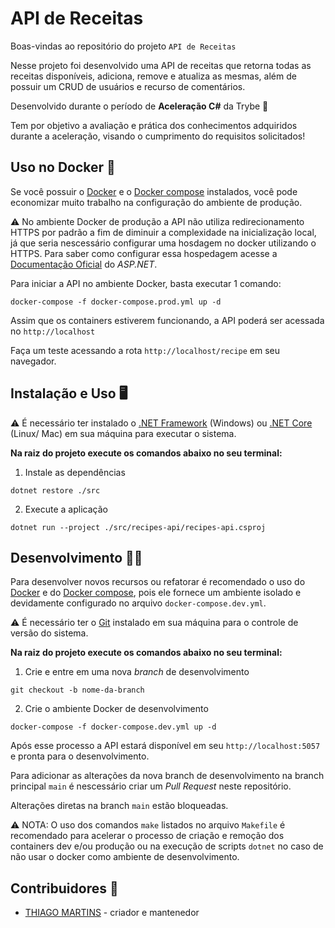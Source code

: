 # API de Receitas

Boas-vindas ao repositório do projeto `API de Receitas`

Nesse projeto foi desenvolvido uma API de receitas que retorna todas as receitas disponíveis, adiciona, remove e atualiza as mesmas, além de possuir um CRUD de usuários e recurso de comentários.

Desenvolvido durante o período de **Aceleração C#** da Trybe 🚀

Tem por objetivo a avaliação e prática dos conhecimentos adquiridos durante a aceleração, visando o cumprimento do requisitos solicitados!

## Uso no Docker 🐋
Se você possuir o [Docker](https://www.docker.com) e o [Docker compose](https://docs.docker.com/compose/install) instalados, você pode economizar muito trabalho na configuração do ambiente de produção.

⚠️ No ambiente Docker de produção a API não utiliza redirecionamento HTTPS por padrão a fim de diminuir a complexidade na inicialização local, já que seria nescessário configurar uma hosdagem no docker utilizando o HTTPS. Para saber como configurar essa hospedagem acesse a [Documentação Oficial](https://learn.microsoft.com/pt-br/aspnet/core/security/docker-compose-https?view=aspnetcore-6.0) do *ASP.NET*.

Para iniciar a API no ambiente Docker, basta executar 1 comando:
```
docker-compose -f docker-compose.prod.yml up -d
```
Assim que os containers estiverem funcionando, a API poderá ser acessada no `http://localhost`

Faça um teste acessando a rota `http://localhost/recipe` em seu navegador.

## Instalação e Uso 🖥️
⚠️ É necessário ter instalado o [.NET Framework](https://dotnet.microsoft.com/pt-br) (Windows) ou [.NET Core](https://dotnet.microsoft.com/pt-br/) (Linux/ Mac) em sua máquina para executar o sistema.

**Na raiz do projeto execute os comandos abaixo no seu terminal:**

1. Instale as dependências
```
dotnet restore ./src
```

2. Execute a aplicação
```
dotnet run --project ./src/recipes-api/recipes-api.csproj
```

## Desenvolvimento 🧑‍💻
Para desenvolver novos recursos ou refatorar é recomendado o uso do [Docker](https://www.docker.com) e do [Docker compose](https://docs.docker.com/compose/install), pois ele fornece um ambiente isolado e devidamente configurado no arquivo `docker-compose.dev.yml`.

⚠️ É necessário ter o [Git](https://git-scm.com) instalado em sua máquina para o controle de versão do sistema.

**Na raiz do projeto execute os comandos abaixo no seu terminal:**
1. Crie e entre em uma nova *branch* de desenvolvimento
```
git checkout -b nome-da-branch
```

2. Crie o ambiente Docker de desenvolvimento
```
docker-compose -f docker-compose.dev.yml up -d
```
Após esse processo a API estará disponível em seu `http://localhost:5057` e pronta para o desenvolvimento.

Para adicionar as alterações da nova branch de desenvolvimento na branch principal ```main``` é nescessário criar um *Pull Request* neste repositório.

Alterações diretas na branch ```main``` estão bloqueadas.

⚠️ NOTA: O uso dos comandos `make` listados no arquivo `Makefile` é recomendado para acelerar o processo de criação e remoção dos containers dev e/ou produção ou na execução de scripts `dotnet` no caso de não usar o docker como ambiente de desenvolvimento.

## Contribuidores 🤝

- [THIAGO MARTINS](https://github.com/thiagomartins367) - criador e mantenedor
